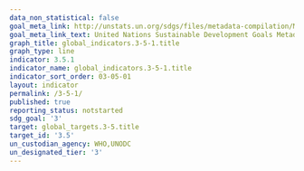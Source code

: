 ```yaml
---
data_non_statistical: false
goal_meta_link: http://unstats.un.org/sdgs/files/metadata-compilation/Metadata-Goal-3.pdf
goal_meta_link_text: United Nations Sustainable Development Goals Metadata (pdf 865kB)
graph_title: global_indicators.3-5-1.title
graph_type: line
indicator: 3.5.1
indicator_name: global_indicators.3-5-1.title
indicator_sort_order: 03-05-01
layout: indicator
permalink: /3-5-1/
published: true
reporting_status: notstarted
sdg_goal: '3'
target: global_targets.3-5.title
target_id: '3.5'
un_custodian_agency: WHO,UNODC
un_designated_tier: '3'
---
```

